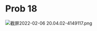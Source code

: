# Prob 18

<img src="/.media/截屏2022-02-06 20.04.02-4149117.png" alt="截屏2022-02-06 20.04.02-4149117.png" style="zoom:100%;" />
